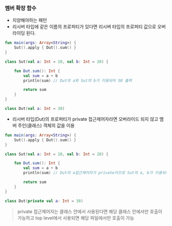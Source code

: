 ### 멤버 확장 함수

- 지양해야하는 패턴
- 리시버 타입에 같은 이름의 프로퍼티가 있다면 리시버 타입의 프로퍼티 값으로 오버라이딩 된다.

```kotlin
fun main(args: Array<String>) {
    Sut().apply { Dut().sum() }
}

class Sut(val a: Int = 10, val b: Int = 20) {

    fun Dut.sum(): Int {
        val sum = a + b
        println(sum) // Dut의 a와 Sut의 b가 이용되어 50 출력

        return sum
    }
}

class Dut(val a: Int = 30)
```

- 리시버 타입(Dut)의 프로퍼티가 private 접근제어자라면 오버라이드 되지 않고 멤버 주인(클래스) 객체의 값을 이용

```kotlin
fun main(args: Array<String>) {
    Sut().apply { Dut().sum() }
}

class Sut(val a: Int = 10, val b: Int = 20) {

    fun Dut.sum(): Int {
        val sum = a + b
        println(sum) // Dut의 a접근제어자가 private이므로 Sut의 a, b가 이용되어 30 출력

        return sum
    }
}

class Dut(private val a: Int = 30)
```

> private 접근제어자는 클래스 안에서 사용된다면 해당 클래스 안에서만 호출이 가능하고 top level에서 사용되면 해당 파일에서만 호출이 가능
